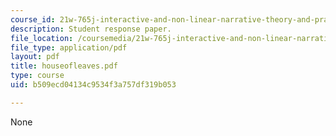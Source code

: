 ```yaml
---
course_id: 21w-765j-interactive-and-non-linear-narrative-theory-and-practice-spring-2004
description: Student response paper.
file_location: /coursemedia/21w-765j-interactive-and-non-linear-narrative-theory-and-practice-spring-2004/b509ecd04134c9534f3a757df319b053_houseofleaves.pdf
file_type: application/pdf
layout: pdf
title: houseofleaves.pdf
type: course
uid: b509ecd04134c9534f3a757df319b053

---
```

None